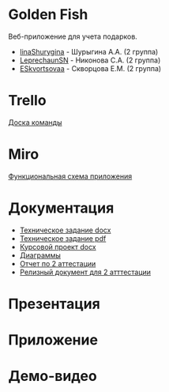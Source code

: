# Golden Fish
Веб-приложение для учета подарков.

- [linaShurygina](https://github.com/linaShurygina) - Шурыгина А.А. (2 группа)
- [LeprechaunSN](https://github.com/LeprechaunSN) - Никонова С.А. (2 группа)
- [ESkvortsovaa](https://github.com/ESkvortsovaa) - Скворцова Е.М. (2 группа)

# Trello

[Доска команды](https://trello.com/b/4kthYYdc/тп)

# Miro
[Функциональная схема приложения](https://miro.com/app/board/o9J_kvXdLu8=/)

# Документация
- [Техническое задание docx](./Documents/Teхническое%20задание.docx)
- [Техническое задание pdf](./Documents/Teхническое%20задание.pdf)
- [Курсовой проект docx](./Documents/Курсовой%20проект.docx)
- [Диаграммы](./Diagrams)
- [Отчет по 2 аттестации](./Documents/Отчет.pdf)
- [Релизный документ для 2 атттестации](./Documents/Релизный%документ%для%2%аттестации.pdf)

# Презентация

# Приложение

# Демо-видео
